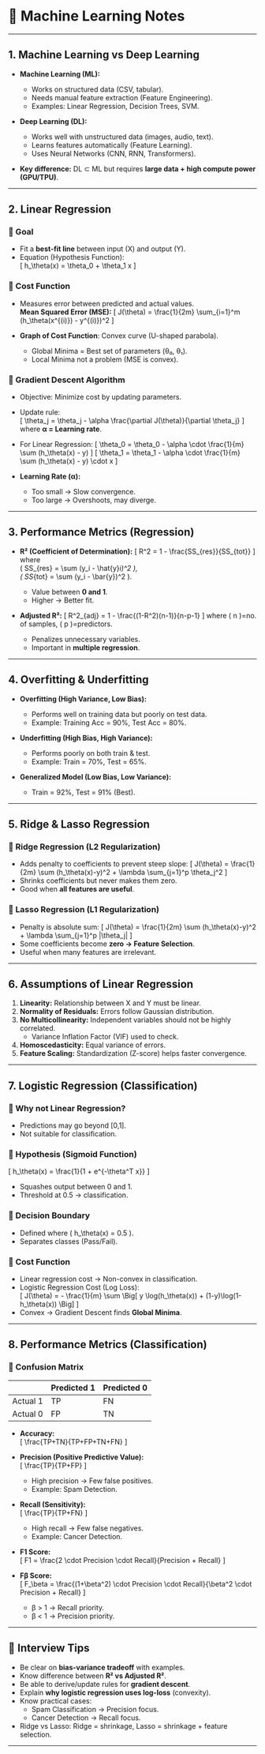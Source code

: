 
# 📘 Machine Learning Notes

---

## 1. Machine Learning vs Deep Learning

- **Machine Learning (ML):**
  - Works on structured data (CSV, tabular).
  - Needs manual feature extraction (Feature Engineering).
  - Examples: Linear Regression, Decision Trees, SVM.

- **Deep Learning (DL):**
  - Works well with unstructured data (images, audio, text).
  - Learns features automatically (Feature Learning).
  - Uses Neural Networks (CNN, RNN, Transformers).

- **Key difference:** DL ⊂ ML but requires **large data + high compute power (GPU/TPU)**.

---

## 2. Linear Regression

### 🔹 Goal
- Fit a **best-fit line** between input (X) and output (Y).
- Equation (Hypothesis Function):  
  \[
  h_\theta(x) = \theta_0 + \theta_1 x
  \]

### 🔹 Cost Function
- Measures error between predicted and actual values.  
  **Mean Squared Error (MSE):**
  \[
  J(\theta) = \frac{1}{2m} \sum_{i=1}^m (h_\theta(x^{(i)}) - y^{(i)})^2
  \]

- **Graph of Cost Function**: Convex curve (U-shaped parabola).  
  - Global Minima = Best set of parameters (θ₀, θ₁).
  - Local Minima not a problem (MSE is convex).

### 🔹 Gradient Descent Algorithm
- Objective: Minimize cost by updating parameters.
- Update rule:  
  \[
  \theta_j = \theta_j - \alpha \frac{\partial J(\theta)}{\partial \theta_j}
  \]
  where **α = Learning rate**.

- For Linear Regression:
  \[
  \theta_0 = \theta_0 - \alpha \cdot \frac{1}{m} \sum (h_\theta(x) - y)
  \]
  \[
  \theta_1 = \theta_1 - \alpha \cdot \frac{1}{m} \sum (h_\theta(x) - y) \cdot x
  \]

- **Learning Rate (α):**
  - Too small → Slow convergence.
  - Too large → Overshoots, may diverge.

---

## 3. Performance Metrics (Regression)

- **R² (Coefficient of Determination):**
  \[
  R^2 = 1 - \frac{SS_{res}}{SS_{tot}}
  \]
  where  
  \( SS_{res} = \sum (y_i - \hat{y}_i)^2 \),  
  \( SS_{tot} = \sum (y_i - \bar{y})^2 \).

  - Value between **0 and 1**.  
  - Higher → Better fit.

- **Adjusted R²:**
  \[
  R^2_{adj} = 1 - \frac{(1-R^2)(n-1)}{n-p-1}
  \]
  where \( n \)=no. of samples, \( p \)=predictors.  
  - Penalizes unnecessary variables.  
  - Important in **multiple regression**.

---

## 4. Overfitting & Underfitting

- **Overfitting (High Variance, Low Bias):**
  - Performs well on training data but poorly on test data.
  - Example: Training Acc = 90%, Test Acc = 80%.

- **Underfitting (High Bias, High Variance):**
  - Performs poorly on both train & test.
  - Example: Train = 70%, Test = 65%.

- **Generalized Model (Low Bias, Low Variance):**
  - Train = 92%, Test = 91% (Best).

---

## 5. Ridge & Lasso Regression

### 🔹 Ridge Regression (L2 Regularization)
- Adds penalty to coefficients to prevent steep slope:
  \[
  J(\theta) = \frac{1}{2m} \sum (h_\theta(x)-y)^2 + \lambda \sum_{j=1}^p \theta_j^2
  \]
- Shrinks coefficients but never makes them zero.
- Good when **all features are useful**.

### 🔹 Lasso Regression (L1 Regularization)
- Penalty is absolute sum:
  \[
  J(\theta) = \frac{1}{2m} \sum (h_\theta(x)-y)^2 + \lambda \sum_{j=1}^p |\theta_j|
  \]
- Some coefficients become **zero → Feature Selection**.
- Useful when many features are irrelevant.

---

## 6. Assumptions of Linear Regression
1. **Linearity:** Relationship between X and Y must be linear.  
2. **Normality of Residuals:** Errors follow Gaussian distribution.  
3. **No Multicollinearity:** Independent variables should not be highly correlated.  
   - Variance Inflation Factor (VIF) used to check.  
4. **Homoscedasticity:** Equal variance of errors.  
5. **Feature Scaling:** Standardization (Z-score) helps faster convergence.

---

## 7. Logistic Regression (Classification)

### 🔹 Why not Linear Regression?
- Predictions may go beyond [0,1].
- Not suitable for classification.

### 🔹 Hypothesis (Sigmoid Function)
\[
h_\theta(x) = \frac{1}{1 + e^{-\theta^T x}}
\]
- Squashes output between 0 and 1.
- Threshold at 0.5 → classification.

### 🔹 Decision Boundary
- Defined where \( h_\theta(x) = 0.5 \).  
- Separates classes (Pass/Fail).

### 🔹 Cost Function
- Linear regression cost → Non-convex in classification.
- Logistic Regression Cost (Log Loss):  
  \[
  J(\theta) = - \frac{1}{m} \sum \Big[ y \log(h_\theta(x)) + (1-y)\log(1-h_\theta(x)) \Big]
  \]
- Convex → Gradient Descent finds **Global Minima**.

---

## 8. Performance Metrics (Classification)

### 🔹 Confusion Matrix
|               | Predicted 1 | Predicted 0 |
|---------------|-------------|-------------|
| Actual 1      | TP          | FN          |
| Actual 0      | FP          | TN          |

- **Accuracy:**  
  \[
  \frac{TP+TN}{TP+FP+TN+FN}
  \]

- **Precision (Positive Predictive Value):**  
  \[
  \frac{TP}{TP+FP}
  \]
  - High precision → Few false positives.  
  - Example: Spam Detection.

- **Recall (Sensitivity):**  
  \[
  \frac{TP}{TP+FN}
  \]
  - High recall → Few false negatives.  
  - Example: Cancer Detection.

- **F1 Score:**  
  \[
  F1 = \frac{2 \cdot Precision \cdot Recall}{Precision + Recall}
  \]

- **Fβ Score:**  
  \[
  F_\beta = \frac{(1+\beta^2) \cdot Precision \cdot Recall}{\beta^2 \cdot Precision + Recall}
  \]
  - β > 1 → Recall priority.  
  - β < 1 → Precision priority.

---

## 🔑 Interview Tips
- Be clear on **bias-variance tradeoff** with examples.  
- Know difference between **R² vs Adjusted R²**.  
- Be able to derive/update rules for **gradient descent**.  
- Explain **why logistic regression uses log-loss** (convexity).  
- Know practical cases:  
  - Spam Classification → Precision focus.  
  - Cancer Detection → Recall focus.  
- Ridge vs Lasso: Ridge = shrinkage, Lasso = shrinkage + feature selection.

---
